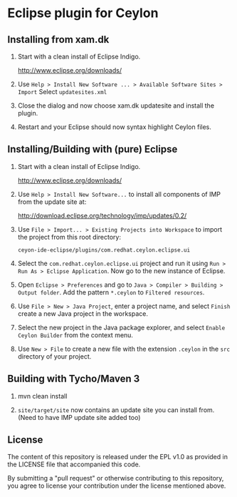 # Eclipse plugin for Ceylon

## Installing from xam.dk

1. Start with a clean install of Eclipse Indigo.

   <http://www.eclipse.org/downloads/>

2. Use `Help > Install New Software ... > Available Software Sites > Import`
   Select `updatesites.xml`

3. Close the dialog and now choose xam.dk updatesite and install the 
   plugin.

4. Restart and your Eclipse should now syntax highlight Ceylon files.

## Installing/Building with (pure) Eclipse

1.  Start with a clean install of Eclipse Indigo.
    
    <http://www.eclipse.org/downloads/>
    
2.  Use `Help > Install New Software...` to install all components of 
    IMP from the update site at:
    
    <http://download.eclipse.org/technology/imp/updates/0.2/>
    
3.  Use `File > Import... > Existing Projects into Workspace` 
    to import the project from this root directory: 
    
        ceyon-ide-eclipse/plugins/com.redhat.ceylon.eclipse.ui
    
4.  Select the `com.redhat.ceylon.eclipse.ui` project and run it using
    `Run > Run As > Eclipse Application`. Now go to the new instance of 
    Eclipse.

5.  Open `Eclipse > Preferences` and go to 
    `Java > Compiler > Building > Output folder`. Add the pattern
    `*.ceylon` to `Filtered resources`.

6.  Use `File > New > Java Project`, enter a project name, and select 
    `Finish` create a new Java project in the workspace.
    
7.  Select the new project in the Java package explorer, and select 
    `Enable Ceylon Builder` from the context menu.
    
8.  Use `New > File` to create a new file with the extension `.ceylon`
    in the `src` directory of your project.

## Building with Tycho/Maven 3

1.  mvn clean install

2. `site/target/site` now contains an update site you can install from.
   (Need to have IMP update site added too)

## License

The content of this repository is released under the EPL v1.0
as provided in the LICENSE file that accompanied this code.

By submitting a "pull request" or otherwise contributing to this repository, you
agree to license your contribution under the license mentioned above.